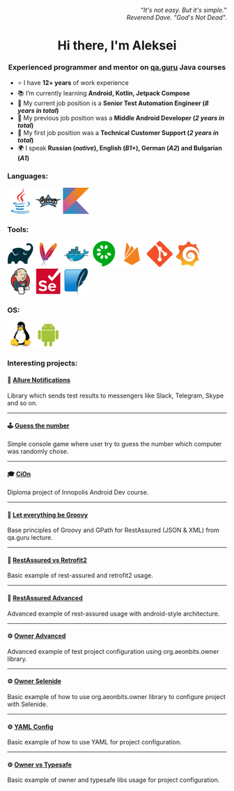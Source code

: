 <p align="right">
<q><em>It's not easy. But it's simple.</em></q><br>
<cite>Reverend Dave. "God's Not Dead".</cite>
</p>

<h1 align='center'>Hi there, I'm Aleksei</h1>
<h3 align='center'>Experienced programmer and mentor on <a href="https://qa.guru/" target="blank">qa.guru</a> Java courses</h3>

  - ⭐ I have **12+ years** of work experience
  - 📚 I’m currently learning **Android, Kotlin, Jetpack Compose**
  - 💼 My current job position is a **Senior Test Automation Engineer (_8 years in total_)**
  - 💼 My previous job position was a **Middle Android Developer (_2 years in total_)**
  - 💼 My first job position was a **Technical Customer Support (_2 years in total_)**
  - 🌍 I speak **Russian (_native_), English (_B1+_), German (_A2_) and Bulgarian (_A1_)**

### Languages:

<p align="left">
<img src="img/java.svg" width="60" height="60">
<img src="img/groovy.svg" width="60" height="60" >
<img src="img/kotlin.svg" width="60" height="60" >
</p>

### Tools:

<p align="left">
<img src="img/gradle.svg" width="60" height="60">
<img src="img/maven.svg" width="60" height="60" >
<img src="img/docker.svg" width="60" height="60" >
<img src="img/cucumber.svg" width="60" height="60" >
<img src="img/firebase.svg" width="60" height="60" >
<img src="img/git.svg" width="60" height="60" >
<img src="img/grafana.svg" width="60" height="60" >
<img src="img/jenkins.svg" width="60" height="60" >
<img src="img/selenium.svg" width="60" height="60" >
<img src="img/sqlite.svg" width="60" height="60" >
</p>

### OS:
<p align="left">
<img src="img/linux.svg" width="60" height="60">
<img src="img/android.svg" width="60" height="60" >
</p>

### Interesting projects:

#### 💬 [Allure Notifications](https://github.com/qa-guru/allure-notifications)

Library which sends test results to messengers like Slack, Telegram, Skype and so on.

---

#### 🕹 [Guess the number](https://github.com/kadehar/guess-the-number/tree/oop-tests)

Simple console game where user try to guess the number which computer was randomly chose.

---

#### 🎓 [CiOn](https://github.com/kadehar/cion)

Diploma project of Innopolis Android Dev course.

---

#### 📖 [Let everything be Groovy](https://github.com/kadehar/let-everything-be-groovy)

Base principles of Groovy and GPath for RestAssured (JSON & XML) from qa.guru lecture.

---

#### 📖 [RestAssured vs Retrofit2](https://github.com/kadehar/rest-assured-example)

Basic example of rest-assured and retrofit2 usage.

---

#### 📖 [RestAssured Advanced](https://github.com/kadehar/rest-assured-example-adv)

Advanced example of rest-assured usage with android-style architecture.

---

#### ⚙ [Owner Advanced](https://github.com/kadehar/owner-advanced)

Advanced example of test project configuration using org.aeonbits.owner library.

---

#### ⚙ [Owner Selenide](https://github.com/kadehar/owner-selenide-example)

Basic example of how to use org.aeonbits.owner library to configure project with Selenide.

---

#### ⚙ [YAML Config](https://github.com/kadehar/yaml_config_example)

Basic example of how to use YAML for project configuration.

---

#### ⚙ [Owner vs Typesafe](https://github.com/kadehar/owner-typesafe-diff)

Basic example of owner and typesafe libs usage for project configuration.
